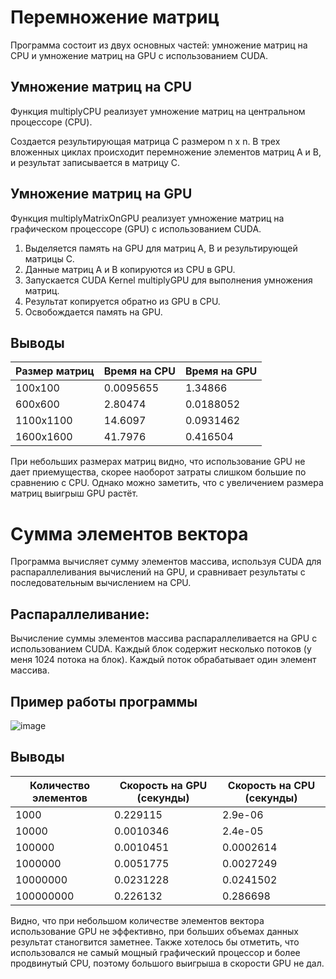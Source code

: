 # Перемножение матриц

Программа состоит из двух основных частей: умножение матриц на CPU и умножение матриц на GPU с использованием CUDA.

## Умножение матриц на CPU
Функция multiplyCPU реализует умножение матриц на центральном процессоре (CPU).

Создается результирующая матрица C размером n x n.
В трех вложенных циклах происходит перемножение элементов матриц A и B, и результат записывается в матрицу C.

## Умножение матриц на GPU
Функция multiplyMatrixOnGPU реализует умножение матриц на графическом процессоре (GPU) с использованием CUDA.
1. Выделяется память на GPU для матриц A, B и результирующей матрицы C.
2. Данные матриц A и B копируются из CPU в GPU.
3. Запускается CUDA Kernel multiplyGPU для выполнения умножения матриц.
4. Результат копируется обратно из GPU в CPU.
5. Освобождается память на GPU.

## Выводы

| Размер матриц | Время на CPU | Время на GPU |
| ----------- | ----------- |  ----------- |
| 100x100    | 0.0095655 | 1.34866 |
| 600x600    | 2.80474 | 0.0188052 |
| 1100x1100  | 14.6097 | 0.0931462 |
| 1600x1600  | 41.7976 | 0.416504 |

При небольших размерах матриц видно, что использование GPU не дает приемущества, скорее наоборот затраты слишком большие по сравнению с CPU.
Однако можно заметить, что с увеличением размера матриц выигрыш GPU растёт.


# Сумма элементов вектора

Программа вычисляет сумму элементов массива, используя CUDA для распараллеливания вычислений на GPU, и сравнивает результаты с последовательным вычислением на CPU.

## Распараллеливание: 
Вычисление суммы элементов массива распараллеливается на GPU с использованием CUDA.
Каждый блок содержит несколько потоков (у меня 1024 потока на блок).
Каждый поток обрабатывает один элемент массива.

## Пример работы программы
![image](https://github.com/user-attachments/assets/0dc7908c-939d-44b5-b84c-c1dc25f6f926)


## Выводы

| Количество элементов | Скорость на GPU (секунды) | Скорость на CPU (секунды) |
|----------------------|---------------------------|---------------------------|
| 1000                | 0.229115                   | 2.9e-06                    |
| 10000               | 0.0010346                  | 2.4e-05                    |
| 100000              | 0.0010451                  | 0.0002614                  |
| 1000000            | 0.0051775                  | 0.0027249                  |
| 10000000           | 0.0231228                  | 0.0241502                  |
| 100000000          | 0.226132                   | 0.286698                   |

Видно, что при небольшом количестве элементов вектора использование GPU не эффективно, при больших объемах данных результат станогвится заметнее.
Также хотелось бы отметить, что использовался не самый мощный графический процессор и более продвинутый CPU, поэтому большого выигрыша в скорости GPU не дал.
